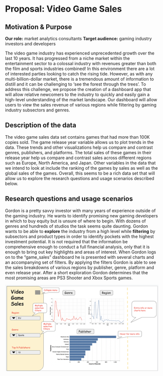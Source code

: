 # Proposal: Video Game Sales

## Motivation & Purpose
**Our role:** market analytics consultants
**Target audience:** gaming industry investors and developers

The video game industry has experienced unprecedented growth over the last 10 years. It has progressed from a niche market within the entertainment sector to a colossal industry with revenues greater than both the film and sports industries combined! In this environment there are a lot of interested parties looking to catch the rising tide. However, as with any multi-billion-dollar market, there is a tremendous amount of information to distill and it can be challenging to ‘see the forest through the trees’. To address this challenge, we propose the creation of a dashboard app that will allow relative newcomers to the industry to quickly and easily gain a high-level understanding of the market landscape. Our dashboard will allow users to view the sales revenue of various regions while filtering by gaming industry subsectors and genres.

## Description of the data
The video game sales data set contains games that had more than 100K copies sold. The game release year variable allows us to plot trends in the data. These trends and other visualizations help us compare and contrast genres, publishers, and platforms. The total sales of these games in their release year help us compare and contrast sales across different regions such as Europe, North America, and Japan. Other variables in the data that we intend to look at include the ranking of the games by sales as well as the global sales of the games. Overall, this seems to be a rich data set that will allow us to explore the research questions and usage scenarios described below.

## Research questions and usage scenarios
Gordon is a pretty savvy investor with many years of experience outside of the gaming industry. He wants to identify promising new gaming developers in which to buy equity but is unsure of where to begin. With dozens of genres and hundreds of studios the task seems quite daunting. Gordon wants to be able to **explore** the industry from a high level while **filtering** by subsectors and product types in order to identify pockets with the highest investment potential. It is not required that the information be comprehensive enough to conduct a full financial analysis, only that it is enough to bring out key highlights and areas of interest. When Gordon logs on to the “game_sales” dashboard he is presented with several charts and an accompanying set of filters. By applying the filters Gordon is able to see the sales breakdowns of various regions by publisher, genre, platform and even release year. After a short exploration Gordon determines that the most promising areas are PS3 Shooter and Xbox Sports games. 

<img src="img/dashboard_sketch.png" width="700"/>

